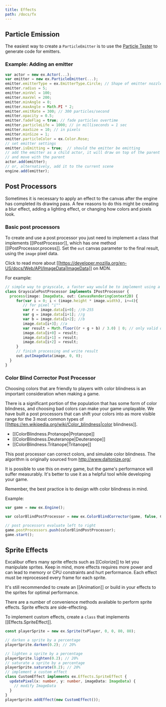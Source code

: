 ```yaml
---
title: Effects
path: /docs/fx
---
```


## Particle Emission

The easiest way to create a `ParticleEmitter` is to use the
[Particle Tester](http://excaliburjs.com/particle-tester/) to generate code for emitters.

### Example: Adding an emitter

```js
var actor = new ex.Actor(...);
var emitter = new ex.ParticleEmitter(...);
emitter.emitterType = ex.EmitterType.Circle; // Shape of emitter nozzle
emitter.radius = 5;
emitter.minVel = 100;
emitter.maxVel = 200;
emitter.minAngle = 0;
emitter.maxAngle = Math.PI * 2;
emitter.emitRate = 300; // 300 particles/second
emitter.opacity = 0.5;
emitter.fadeFlag = true; // fade particles overtime
emitter.particleLife = 1000; // in milliseconds = 1 sec
emitter.maxSize = 10; // in pixels
emitter.minSize = 1;
emitter.particleColor = ex.Color.Rose;
// set emitter settings
emitter.isEmitting = true;  // should the emitter be emitting
// add the emitter as a child actor, it will draw on top of the parent actor
// and move with the parent
actor.add(emitter);
// or, alternatively, add it to the current scene
engine.add(emitter);
```

## Post Processors

Sometimes it is necessary to apply an effect to the canvas after the engine has completed its drawing pass. A few reasons to do
this might be creating a blur effect, adding a lighting effect, or changing how colors and pixels look.

### Basic post processors

To create and use a post processor you just need to implement a class that implements [[IPostProcessor]], which has one method
[[IPostProcessor.process]]. Set the `out` canvas parameter to the final result, using the `image` pixel data.

Click to read more about [[https://developer.mozilla.org/en-US/docs/Web/API/ImageData|ImageData]] on MDN.

For example:

```typescript
// simple way to grayscale, a faster way would be to implement using a webgl fragment shader
class GrayscalePostProcessor implements IPostProcessor {
  process(image: ImageData, out: CanvasRenderingContext2D) {
     for(var i = 0; i < (image.height * image.width), i+=4){
        // for pixel "i""
        var r = image.data[i+0]; //0-255
        var g = image.data[i+1]; //g
        var b = image.data[i+2]; //b
        image.data[i+3]; //a
        var result = Math.floor((r + g + b) / 3.0) | 0; // only valid on 0-255 integers `| 0` forces int
        image.data[i+0] = result;
        image.data[i+1] = result;
        image.data[i+2] = result;
     }
     // finish processing and write result
     out.putImageData(image, 0, 0);
  }
}
```

### Color Blind Corrector Post Processor

Choosing colors that are friendly to players with color blindness is an important consideration when making a game.

There is a significant portion of the population that has some form of color blindness,
and choosing bad colors can make your game unplayable. We have built
a post processors that can shift your colors into as more visible range for the 3 most common types of
[[https://en.wikipedia.org/wiki/Color_blindness|color blindness]].

- [[ColorBlindness.Protanope|Protanope]]
- [[ColorBlindness.Deuteranope|Deuteranope]]
- [[ColorBlindness.Tritanope|Tritanope]]

This post processor can correct colors, and simulate color blindness. The algorithm is originally sourced from http://www.daltonize.org/.

It is possible to use this on every game, but the game's performance
will suffer measurably. It's better to use it as a helpful tool while developing your game.

Remember, the best practice is to design with color blindness in mind.

Example:

```typescript
var game = new ex.Engine();

var colorBlindPostProcessor = new ex.ColorBlindCorrector(game, false, ColorBlindness.Protanope);

// post processors evaluate left to right
game.postProcessors.push(colorBlindPostProcessor);
game.start();
```

## Sprite Effects

Excalibur offers many sprite effects such as [[Colorize]] to let you manipulate
sprites. Keep in mind, more effects requires more power and can lead to memory or CPU
constraints and hurt performance. Each effect must be reprocessed every frame for each sprite.

It's still recommended to create an [[Animation]] or build in your effects to the sprites
for optimal performance.

There are a number of convenience methods available to perform sprite effects. Sprite effects are
side-effecting.

To implement custom effects, create a `class` that implements [[Effects.SpriteEffect]].

```typescript
const playerSprite = new ex.Sprite(txPlayer, 0, 0, 80, 80);

// darken a sprite by a percentage
playerSprite.darken(0.2); // 20%

// lighten a sprite by a percentage
playerSprite.lighten(0.2); // 20%
// saturate a sprite by a percentage
playerSprite.saturate(0.2); // 20%
// implement a custom effect
class CustomEffect implements ex.Effects.SpriteEffect {
  updatePixel(x: number, y: number, imageData: ImageData) {
    // modify ImageData
  }
}
playerSprite.addEffect(new CustomEffect());
```
